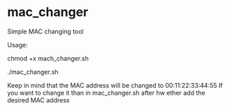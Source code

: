 # mac_changer
Simple MAC changing tool

Usage:

chmod +x mach_changer.sh

./mac_changer.sh

Keep in mind that the MAC address will be changed to 00:11:22:33:44:55
If you want to change it than in mac_changer.sh after hw ether add the desired MAC address
